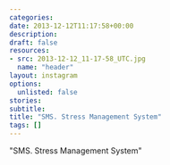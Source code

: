 ```yaml
---
categories:
date: 2013-12-12T11:17:58+00:00
description:
draft: false
resources:
- src: 2013-12-12_11-17-58_UTC.jpg
  name: "header"
layout: instagram
options:
  unlisted: false
stories:
subtitle:
title: "SMS. Stress Management System"
tags: []
---
```


"SMS. Stress Management System"
